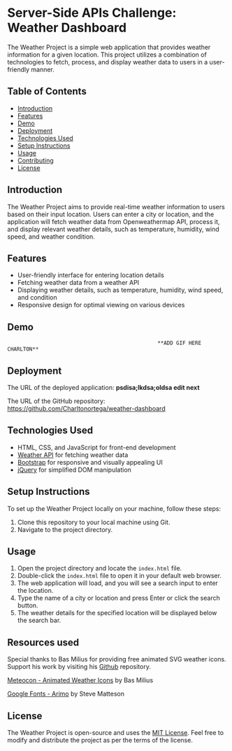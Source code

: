 # Server-Side APIs Challenge: Weather Dashboard

The Weather Project is a simple web application that provides weather information for a given location. This project utilizes a combination of technologies to fetch, process, and display weather data to users in a user-friendly manner.

## Table of Contents
- [Introduction](#introduction)
- [Features](#features)
- [Demo](#Demo)
- [Deployment](#deployment)
- [Technologies Used](#technologies-used)
- [Setup Instructions](#setup-instructions)
- [Usage](#usage)
- [Contributing](#contributing)
- [License](#license)

## Introduction

The Weather Project aims to provide real-time weather information to users based on their input location. Users can enter a city or location, and the application will fetch weather data from Openweathermap API, process it, and display relevant weather details, such as temperature, humidity, wind speed, and weather condition.

## Features

- User-friendly interface for entering location details
- Fetching weather data from a weather API
- Displaying weather details, such as temperature, humidity, wind speed, and condition
- Responsive design for optimal viewing on various devices

## Demo

                                                    **ADD GIF HERE CHARLTON**

## Deployment
The URL of the deployed application:                        **psdisa;lkdsa;oldsa edit next**

The URL of the GitHub repository: https://github.com/Charltonortega/weather-dashboard


## Technologies Used

- HTML, CSS, and JavaScript for front-end development
- [Weather API](https://openweathermap.org/forecast5) for fetching weather data
- [Bootstrap](https://getbootstrap.com/) for responsive and visually appealing UI
- [jQuery](https://jquery.com/) for simplified DOM manipulation

## Setup Instructions

To set up the Weather Project locally on your machine, follow these steps:

1. Clone this repository to your local machine using Git.
2. Navigate to the project directory.

## Usage

1. Open the project directory and locate the `index.html` file.
2. Double-click the `index.html` file to open it in your default web browser.
3. The web application will load, and you will see a search input to enter the location.
4. Type the name of a city or location and press Enter or click the search button.
5. The weather details for the specified location will be displayed below the search bar.


## Resources used
Special thanks to Bas Milius for providing free animated SVG weather icons. Support his work by visiting his [Github](https://github.com/basmilius) repository.

[Meteocon - Animated Weather Icons](https://github.com/basmilius/meteocons) by Bas Milius

[Google Fonts - Arimo](https://fonts.google.com/specimen/Arimo) by Steve Matteson


## License

The Weather Project is open-source and uses the [MIT License](LICENSE). Feel free to modify and distribute the project as per the terms of the license.
